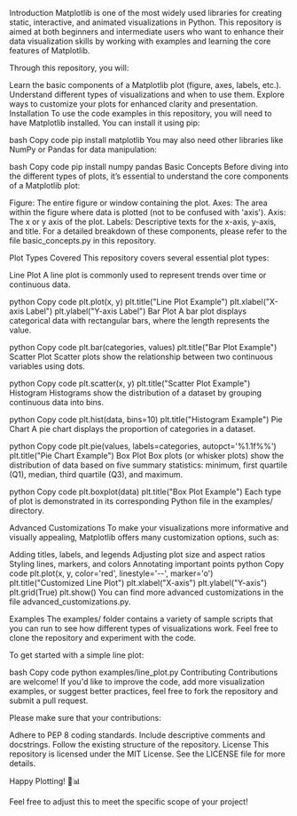 Introduction
Matplotlib is one of the most widely used libraries for creating static, interactive, and animated visualizations in Python. This repository is aimed at both beginners and intermediate users who want to enhance their data visualization skills by working with examples and learning the core features of Matplotlib.

Through this repository, you will:

Learn the basic components of a Matplotlib plot (figure, axes, labels, etc.).
Understand different types of visualizations and when to use them.
Explore ways to customize your plots for enhanced clarity and presentation.
Installation
To use the code examples in this repository, you will need to have Matplotlib installed. You can install it using pip:

bash
Copy code
pip install matplotlib
You may also need other libraries like NumPy or Pandas for data manipulation:

bash
Copy code
pip install numpy pandas
Basic Concepts
Before diving into the different types of plots, it’s essential to understand the core components of a Matplotlib plot:

Figure: The entire figure or window containing the plot.
Axes: The area within the figure where data is plotted (not to be confused with 'axis').
Axis: The x or y axis of the plot.
Labels: Descriptive texts for the x-axis, y-axis, and title.
For a detailed breakdown of these components, please refer to the file basic_concepts.py in this repository.

Plot Types Covered
This repository covers several essential plot types:

Line Plot
A line plot is commonly used to represent trends over time or continuous data.

python
Copy code
plt.plot(x, y)
plt.title("Line Plot Example")
plt.xlabel("X-axis Label")
plt.ylabel("Y-axis Label")
Bar Plot
A bar plot displays categorical data with rectangular bars, where the length represents the value.

python
Copy code
plt.bar(categories, values)
plt.title("Bar Plot Example")
Scatter Plot
Scatter plots show the relationship between two continuous variables using dots.

python
Copy code
plt.scatter(x, y)
plt.title("Scatter Plot Example")
Histogram
Histograms show the distribution of a dataset by grouping continuous data into bins.

python
Copy code
plt.hist(data, bins=10)
plt.title("Histogram Example")
Pie Chart
A pie chart displays the proportion of categories in a dataset.

python
Copy code
plt.pie(values, labels=categories, autopct='%1.1f%%')
plt.title("Pie Chart Example")
Box Plot
Box plots (or whisker plots) show the distribution of data based on five summary statistics: minimum, first quartile (Q1), median, third quartile (Q3), and maximum.

python
Copy code
plt.boxplot(data)
plt.title("Box Plot Example")
Each type of plot is demonstrated in its corresponding Python file in the examples/ directory.

Advanced Customizations
To make your visualizations more informative and visually appealing, Matplotlib offers many customization options, such as:

Adding titles, labels, and legends
Adjusting plot size and aspect ratios
Styling lines, markers, and colors
Annotating important points
python
Copy code
plt.plot(x, y, color='red', linestyle='--', marker='o')
plt.title("Customized Line Plot")
plt.xlabel("X-axis")
plt.ylabel("Y-axis")
plt.grid(True)
plt.show()
You can find more advanced customizations in the file advanced_customizations.py.

Examples
The examples/ folder contains a variety of sample scripts that you can run to see how different types of visualizations work. Feel free to clone the repository and experiment with the code.

To get started with a simple line plot:

bash
Copy code
python examples/line_plot.py
Contributing
Contributions are welcome! If you'd like to improve the code, add more visualization examples, or suggest better practices, feel free to fork the repository and submit a pull request.

Please make sure that your contributions:

Adhere to PEP 8 coding standards.
Include descriptive comments and docstrings.
Follow the existing structure of the repository.
License
This repository is licensed under the MIT License. See the LICENSE file for more details.

Happy Plotting! 🎨📊

Feel free to adjust this to meet the specific scope of your project!
